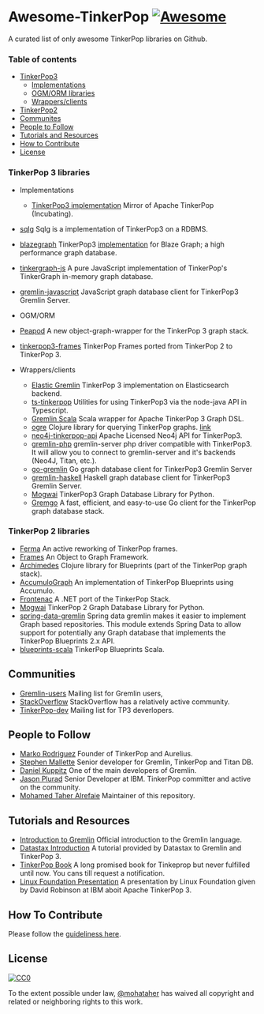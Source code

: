 # Awesome-TinkerPop [![Awesome](https://cdn.rawgit.com/sindresorhus/awesome/d7305f38d29fed78fa85652e3a63e154dd8e8829/media/badge.svg)](https://github.com/sindresorhus/awesome)

A curated list of only awesome TinkerPop libraries on Github.

### Table of contents
* [TinkerPop3](#tinkerpop3)
	- [Implementations](#tinkerpop3-implementations)
	- [OGM/ORM libraries](#ogm)
	- [Wrappers/clients](#wrappers)
* [TinkerPop2](#tinkerpop2)
* [Communites](#communites)
* [People to Follow](#people-to-follow)
* [Tutorials and Resources](#tutorials-and-resources)
* [How to Contribute](#contributing)
* [License](#license)



### <A NAME="tinkerpop3"></A>TinkerPop 3 libraries
* <A NAME="tinkerpop3-implementations"></A>Implementations
    * [TinkerPop3 implementation](https://github.com/apache/incubator-tinkerpop) Mirror of Apache TinkerPop (Incubating).
 * [sqlg](https://github.com/pietermartin/sqlg) Sqlg is a implementation of TinkerPop3 on a RDBMS.
 * [blazegraph](https://github.com/blazegraph/database) TinkerPop3 [implementation](https://github.com/blazegraph/tinkerpop3) for Blaze Graph; a high performance graph database.
 * [tinkergraph-js](https://github.com/jbmusso/tinkergraph-js) A pure JavaScript implementation of TinkerPop's TinkerGraph in-memory graph database.
 * [gremlin-javascript](https://github.com/jbmusso/gremlin-javascript) JavaScript graph database client for TinkerPop3 Gremlin Server.

* <A NAME="ogm"></A>OGM/ORM
 * [Peapod](https://github.com/bayofmany/peapod) A new object-graph-wrapper for the TinkerPop 3 graph stack.
 * [tinkerpop3-frames](https://github.com/jsight/tinkerpop3-frames) TinkerPop Frames ported from TinkerPop 2 to TinkerPop 3.
* <A NAME="wrappers"></A>Wrappers/clients
    * [Elastic Gremlin](https://github.com/rmagen/elastic-gremlin) TinkerPop 3 implementation on Elasticsearch backend.
    * [ts-tinkerpop](https://github.com/RedSeal-co/ts-tinkerpop) Utilities for using TinkerPop3 via the node-java API in Typescript.
    * [Gremlin Scala](https://github.com/mpollmeier/gremlin-scala) Scala wrapper for Apache TinkerPop 3 Graph DSL.
    * [ogre](https://github.com/clojurewerkz/ogre) Clojure library for querying TinkerPop graphs. [link](http://ogre.clojurewerkz.org/)
    * [neo4j-tinkerpop-api](https://github.com/neo4j-contrib/neo4j-tinkerpop-api) Apache Licensed Neo4j API for TinkerPop3.
    * [gremlin-php](https://github.com/PommeVerte/gremlin-php) gremlin-server php driver compatible with TinkerPop3. It will allow you to connect to gremlin-server and it's backends (Neo4J, Titan, etc.).
   * [go-gremlin](https://github.com/go-gremlin/gremlin) Go graph database client for TinkerPop3 Gremlin Server
   *  [gremlin-haskell](https://github.com/nakaji-dayo/gremlin-haskell) Haskell graph database client for TinkerPop3 Gremlin Server.
   * [Mogwai](https://github.com/platinummonkey/mogwai) TinkerPop3 Graph Database Library for Python.
   * [Gremgo](https://github.com/qasaur/gremgo) A fast, efficient, and easy-to-use Go client for the TinkerPop graph database stack.

    

### <A NAME="tinkerpop2"></A>TinkerPop 2 libraries
* [Ferma](https://github.com/Syncleus/Ferma) An active reworking of TinkerPop frames.
* [Frames](https://github.com/tinkerpop/frames) An Object to Graph Framework.
* [Archimedes](https://github.com/clojurewerkz/archimedes) Clojure library for Blueprints (part of the TinkerPop graph stack).
* [AccumuloGraph](https://github.com/JHUAPL/AccumuloGraph) An implementation of TinkerPop Blueprints using Accumulo.
* [Frontenac](https://github.com/Loupi/Frontenac) A .NET port of the TinkerPop Stack.
* [Mogwai](https://github.com/platinummonkey/mogwai) TinkerPop 2 Graph Database Library for Python.
* [spring-data-gremlin](https://github.com/gjrwebber/spring-data-gremlin) Spring data gremlin makes it easier to implement Graph based repositories. This module extends Spring Data to allow support for potentially any Graph database that implements the TinkerPop Blueprints 2.x API.
* [blueprints-scala](https://github.com/anvie/blueprints-scala) TinkerPop Blueprints Scala.

## <A NAME="communites"></A>Communities
* [Gremlin-users](https://groups.google.com/forum/#!forum/gremlin-users) Mailing list for Gremlin users,
* [StackOverflow](http://stackoverflow.com/questions/tagged/tinkerpop3) StackOverflow has a relatively active community.
* [TinkerPop-dev](http://mail-archives.apache.org/mod_mbox/incubator-tinkerpop-dev/) Mailing list for TP3 deverlopers.

## <A NAME="people-to-follow"></A>People to Follow 
* [Marko Rodriguez](https://markorodriguez.com/) Founder of TinkerPop and Aurelius.
* [Stephen Mallette](https://twitter.com/spmallette?lang=en-gb) Senior developer for Gremlin, TinkerPop and Titan DB.
* [Daniel Kuppitz](https://about.me/daniel.kuppitz) One of the main developers of Gremlin.
* [Jason Plurad](https://github.com/pluradj) Senior Developer at IBM. TinkerPop committer and active on the community.
* [Mohamed Taher Alrefaie](https://github.com/mohataher) Maintainer of this repository.

## <A NAME="tutorials-and-resources"></A>Tutorials and Resources
* [Introduction to Gremlin](http://tinkerpop.apache.org/gremlin.html) Official introduction to the Gremlin language.
* [Datastax Introduction](https://academy.datastax.com/resources/getting-started-tinkerpop-and-gremlin) A tutorial provided by Datastax to Gremlin and TinkerPop 3.
* [TinkerPop Book](http://www.tinkerpopbook.com/) A long promised book for Tinkeprop but never fulfilled until now. You cans till request a notification.
* [Linux Foundation Presentation](http://events.linuxfoundation.org/sites/events/files/slides/ApacheCon2015TinkerPop3.pdf) A presentation by Linux Foundation given by David Robinson at IBM aboit Apache TinkerPop 3.


## <A NAME="contributing"></A>How To Contribute
Please follow the [guideliness here](contributing.md).

## <A NAME="license"></A>License
[![CC0](https://licensebuttons.net/p/zero/1.0/88x31.png)](http://creativecommons.org/publicdomain/zero/1.0/)

To the extent possible under law, [@mohataher](https://github.com/mohataher) has waived all copyright and related or neighboring rights to this work.

